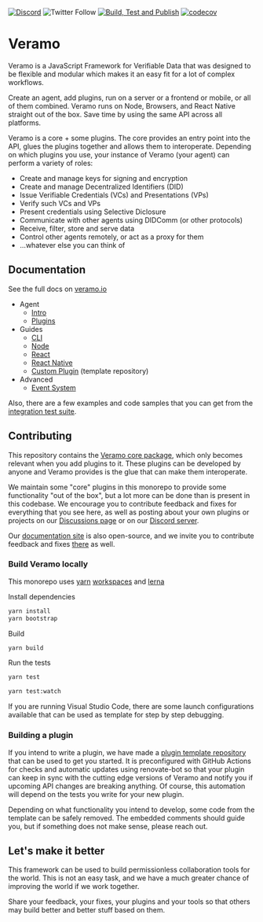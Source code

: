 [![Discord](https://img.shields.io/discord/878293684620234752?logo=discord&logoColor=white&style=flat-square)](https://discord.gg/huwyNfVkhe)
![Twitter Follow](https://img.shields.io/twitter/follow/veramolabs?logo=twitter&style=flat-square)
[![Build, Test and Publish](https://github.com/uport-project/veramo/workflows/Build,%20Test%20and%20Publish/badge.svg?branch=next)](https://github.com/uport-project/veramo/actions?query=workflow%3A%22Build%2C+Test+and+Publish%22)
[![codecov](https://codecov.io/gh/uport-project/veramo/branch/next/graph/badge.svg)](https://codecov.io/gh/uport-project/veramo)

# Veramo

Veramo is a JavaScript Framework for Verifiable Data that was designed to be flexible and modular which makes it an easy
fit for a lot of complex workflows.

Create an agent, add plugins, run on a server or a frontend or mobile, or all of them combined. Veramo runs on Node,
Browsers, and React Native straight out of the box. Save time by using the same API across all platforms.

Veramo is a core + some plugins. The core provides an entry point into the API, glues the plugins together and allows
them to interoperate. Depending on which plugins you use, your instance of Veramo (your agent) can perform a variety of
roles:

* Create and manage keys for signing and encryption
* Create and manage Decentralized Identifiers (DID)
* Issue Verifiable Credentials (VCs) and Presentations (VPs)
* Verify such VCs and VPs
* Present credentials using Selective Diclosure
* Communicate with other agents using DIDComm (or other protocols)
* Receive, filter, store and serve data
* Control other agents remotely, or act as a proxy for them
* ...whatever else you can think of

## Documentation

See the full docs on [veramo.io](https://veramo.io)

- Agent
    - [Intro](https://veramo.io/docs/veramo_agent/introduction)
    - [Plugins](https://veramo.io/docs/veramo_agent/plugins)
- Guides
    - [CLI](https://veramo.io/docs/veramo_agent/cli_tool)
    - [Node](https://veramo.io/docs/node_tutorials/node_setup_identifiers)
    - [React](https://veramo.io/docs/react_tutorials/react_setup_resolver)
    - [React Native](https://veramo.io/docs/react_native_tutorials/react_native_setup_identifers)
    - [Custom Plugin](https://github.com/uport-project/veramo-plugin) (template repository)
- Advanced
    - [Event System](https://veramo.io/docs/veramo_agent/event_system)

Also, there are a few examples and code samples that you can get from
the [integration test suite](https://github.com/uport-project/veramo/tree/next/__tests__/shared).

## Contributing

This repository contains the [Veramo core package](https://github.com/uport-project/veramo/tree/next/packages/core),
which only becomes relevant when you add plugins to it. These plugins can be developed by anyone and Veramo provides is
the glue that can make them interoperate.

We maintain some "core" plugins in this monorepo to provide some functionality "out of the box", but a lot more can be
done than is present in this codebase. We encourage you to contribute feedback and fixes for everything that you see
here, as well as posting about your own plugins or projects on
our [Discussions page](https://github.com/uport-project/veramo/discussions/categories/show-and-tell) or on
our [Discord server](https://discord.gg/AEtRtyntEC).

Our [documentation site](https://veramo.io/) is also open-source, and we invite you to contribute feedback and
fixes [there](https://github.com/uport-project/veramo-website) as well.

### Build Veramo locally

This monorepo uses [yarn](https://yarnpkg.com/) [workspaces](https://classic.yarnpkg.com/en/docs/workspaces/)
and [lerna](https://lerna.js.org/)

Install dependencies

```bash
yarn install
yarn bootstrap
```

Build

```bash
yarn build
```

Run the tests

```bash
yarn test
```

```bash
yarn test:watch
```

If you are running Visual Studio Code, there are some launch configurations available that can be used as template for
step by step debugging.

### Building a plugin

If you intend to write a plugin, we have made
a [plugin template repository](https://github.com/uport-project/veramo-plugin) that can be used to get you started. It
is preconfigured with GitHub Actions for checks and automatic updates using renovate-bot so that your plugin can keep in
sync with the cutting edge versions of Veramo and notify you if upcoming API changes are breaking anything. Of course,
this automation will depend on the tests you write for your new plugin.

Depending on what functionality you intend to develop, some code from the template can be safely removed. The embedded
comments should guide you, but if something does not make sense, please reach out.

## Let's make it better

This framework can be used to build permissionless collaboration tools for the world. This is not an easy task, and we
have a much greater chance of improving the world if we work together.

Share your feedback, your fixes, your plugins and your tools so that others may build better and better stuff based on
them.
